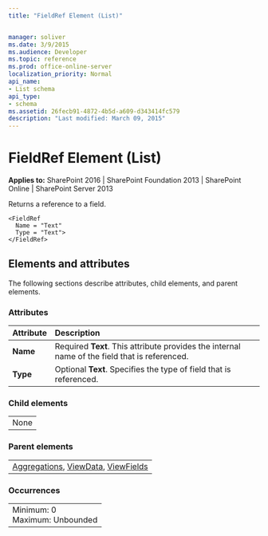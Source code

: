```yaml
---
title: "FieldRef Element (List)"


manager: soliver
ms.date: 3/9/2015
ms.audience: Developer
ms.topic: reference
ms.prod: office-online-server
localization_priority: Normal
api_name:
- List schema
api_type:
- schema
ms.assetid: 26fecb91-4872-4b5d-a609-d343414fc579
description: "Last modified: March 09, 2015"
---
```


# FieldRef Element (List)

 
  
 **Applies to:** SharePoint 2016 | SharePoint Foundation 2013 | SharePoint Online | SharePoint Server 2013
  
Returns a reference to a field. 
  
```
<FieldRef
  Name = "Text"
  Type = "Text">
</FieldRef>
```

## Elements and attributes

The following sections describe attributes, child elements, and parent elements.

### Attributes

|**Attribute**|**Description**|
|:-----|:-----|
|**Name** <br/> |Required **Text**. This attribute provides the internal name of the field that is referenced.  <br/> |
|**Type** <br/> |Optional **Text**. Specifies the type of field that is referenced.  <br/> |
   
### Child elements

||
|:-----|
|None |
   
### Parent elements

||
|:-----|
|[Aggregations](aggregations-element-list.md), [ViewData](viewdata-element-list.md), [ViewFields](viewfields-element-list.md)|
   
### Occurrences

||
|:-----|
|Minimum: 0  <br/> Maximum: Unbounded  <br/> |
   

